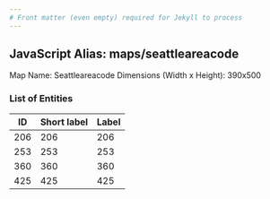 ```yaml
---
# Front matter (even empty) required for Jekyll to process
---
```


## JavaScript Alias: maps/seattleareacode

Map Name: Seattleareacode
Dimensions (Width x Height): 390x500





### List of Entities

ID | Short label | Label
---|---|---|
206|206|206
253|253|253
360|360|360
425|425|425

